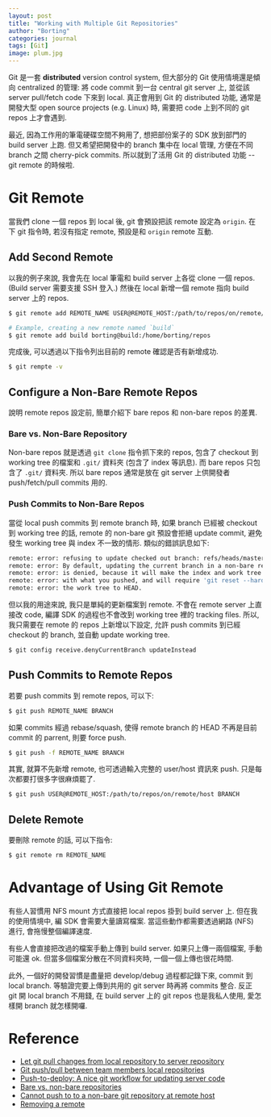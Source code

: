 ```yaml
---
layout: post
title: "Working with Multiple Git Repositories"
author: "Borting"
categories: journal
tags: [Git]
image: plum.jpg
---
```


Git 是一套 **distributed** version control system, 但大部分的 Git 使用情境還是傾向 centralized 的管理: 將 code commit 到一台 central git server 上, 並從該 server pull/fetch code 下來到 local.
真正會用到 Git 的 distributed 功能, 通常是開發大型 open source projects (e.g. Linux) 時, 需要把 code 上到不同的 git repos 上才會遇到.

最近, 因為工作用的筆電硬碟空間不夠用了, 想把部份案子的 SDK 放到部門的 build server 上跑.
但又希望把開發中的 branch 集中在 local 管理, 方便在不同 branch 之間 cherry-pick commits.
所以就到了活用 Git 的 distributed 功能 -- git remote 的時候啦.

# Git Remote

當我們 clone 一個 repos 到 local 後, git 會預設把該 remote 設定為 `origin`.
在下 git 指令時, 若沒有指定 remote, 預設是和 `origin` remote 互動.

## Add Second Remote

以我的例子來說, 我會先在 local 筆電和 build server 上各從 clone 一個 repos.
(Build server 需要支援 SSH 登入.)
然後在 local 新增一個 remote 指向 build server 上的 repos.
```bash
$ git remote add REMOTE_NAME USER@REMOTE_HOST:/path/to/repos/on/remote/host

# Example, creating a new remote named `build`
$ git remote add build borting@build:/home/borting/repos
```

完成後, 可以透過以下指令列出目前的 remote 確認是否有新增成功.
```bash
$ git rempte -v
```

## Configure a Non-Bare Remote Repos

說明 remote repos 設定前, 簡單介紹下 bare repos 和 non-bare repos 的差異.

### Bare vs. Non-Bare Repository

Non-bare repos 就是透過 `git clone` 指令抓下來的 repos, 包含了 checkout 到 working tree 的檔案和 `.git/` 資料夾 (包含了 index 等訊息).
而 bare repos 只包含了 `.git/` 資料夾.
所以 bare repos 通常是放在 git server 上供開發者 push/fetch/pull commits 用的.

### Push Commits to Non-Bare Repos

當從 local push commits 到 remote branch 時, 如果 branch 已經被 checkout 到 working tree 的話, remote 的 non-bare git 預設會拒絕 update commit, 避免發生 working tree 與 index 不一致的情形.
類似的錯誤訊息如下:
```bash
remote: error: refusing to update checked out branch: refs/heads/master
remote: error: By default, updating the current branch in a non-bare repository
remote: error: is denied, because it will make the index and work tree inconsistent
remote: error: with what you pushed, and will require 'git reset --hard' to match
remote: error: the work tree to HEAD.
```

但以我的用途來說, 我只是單純的更新檔案到 remote.
不會在 remote server 上直接改 code, 編譯 SDK 的過程也不會改到 working tree 裡的 tracking files.
所以, 我只需要在 remote 的 repos 上新增以下設定, 允許 push commits 到已經 checkout 的 branch, 並自動 update working tree.
```bash
$ git config receive.denyCurrentBranch updateInstead
```

## Push Commits to Remote Repos

若要 push commits 到 remote repos, 可以下:
```bash
$ git push REMOTE_NAME BRANCH
```

如果 commits 經過 rebase/squash, 使得 remote branch 的 HEAD 不再是目前 commit 的 parrent, 則要 force push.
```bash
$ git push -f REMOTE_NAME BRANCH
```

其實, 就算不先新增 remote, 也可透過輸入完整的 user/host 資訊來 push.
只是每次都要打很多字很麻煩罷了.
```bash
$ git push USER@REMOTE_HOST:/path/to/repos/on/remote/host BRANCH
```

## Delete Remote

要刪除 remote 的話, 可以下指令:
```bash
$ git remote rm REMOTE_NAME
```

# Advantage of Using Git Remote

有些人習慣用 NFS mount 方式直接把 local repos 掛到 build server 上.
但在我的使用情境中, 編 SDK 會需要大量讀寫檔案.
當這些動作都需要透過網路 (NFS) 進行, 會拖慢整個編譯速度.

有些人會直接把改過的檔案手動上傳到 build server.
如果只上傳一兩個檔案, 手動可能還 ok.
但當多個檔案分散在不同資料夾時, 一個一個上傳也很花時間.

此外, 一個好的開發習慣是盡量把 develop/debug 過程都記錄下來, commit 到 local branch.
等驗證完要上傳到共用的 git server 時再將 commits 整合.
反正 git 開 local branch 不用錢, 在 build server 上的 git repos 也是我私人使用, 愛怎樣開 branch 就怎樣開囉.

# Reference

* [Let git pull changes from local repository to server repository](https://stackoverflow.com/a/21957554)
* [Git push/pull between team members local repositories](https://stackoverflow.com/a/42730901)
* [Push-to-deploy: A nice git workflow for updating server code](http://databio.org/posts/push_to_deploy.html)
* [Bare vs. non-bare repositories](http://bare-vs-nonbare.gitrecipes.de/)
* [Cannot push to to a non-bare git repository at remote host](https://stackoverflow.com/a/28257982)
* [Removing a remote](https://docs.github.com/en/free-pro-team@latest/github/using-git/removing-a-remote)

